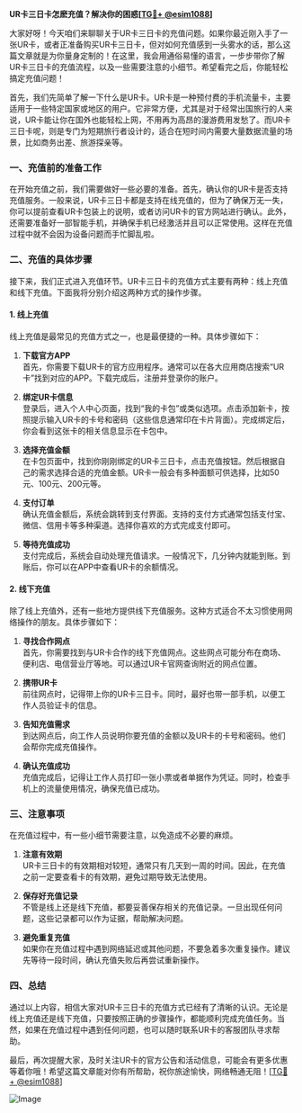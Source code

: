 **UR卡三日卡怎麽充值？解决你的困惑[[TG💪+ @esim1088](https://t.me/s/esim1088)]**

大家好呀！今天咱们来聊聊关于UR卡三日卡的充值问题。如果你最近刚入手了一张UR卡，或者正准备购买UR卡三日卡，但对如何充值感到一头雾水的话，那么这篇文章就是为你量身定制的！在这里，我会用通俗易懂的语言，一步步带你了解UR卡三日卡的充值流程，以及一些需要注意的小细节。希望看完之后，你能轻松搞定充值问题！

首先，我们先简单了解一下什么是UR卡。UR卡是一种预付费的手机流量卡，主要适用于一些特定国家或地区的用户。它非常方便，尤其是对于经常出国旅行的人来说，UR卡能让你在国外也能轻松上网，不用再为高昂的漫游费用发愁了。而UR卡三日卡呢，则是专门为短期旅行者设计的，适合在短时间内需要大量数据流量的场景，比如商务出差、旅游探亲等。

### 一、充值前的准备工作

在开始充值之前，我们需要做好一些必要的准备。首先，确认你的UR卡是否支持充值服务。一般来说，UR卡三日卡都是支持在线充值的，但为了确保万无一失，你可以提前查看UR卡包装上的说明，或者访问UR卡的官方网站进行确认。此外，还需要准备好一部智能手机，并确保手机已经激活并且可以正常使用。这样在充值过程中就不会因为设备问题而手忙脚乱啦。

### 二、充值的具体步骤

接下来，我们正式进入充值环节。UR卡三日卡的充值方式主要有两种：线上充值和线下充值。下面我将分别介绍这两种方式的操作步骤。

#### 1. 线上充值

线上充值是最常见的充值方式之一，也是最便捷的一种。具体步骤如下：

1. **下载官方APP**  
   首先，你需要下载UR卡的官方应用程序。通常可以在各大应用商店搜索“UR卡”找到对应的APP。下载完成后，注册并登录你的账户。

2. **绑定UR卡信息**  
   登录后，进入个人中心页面，找到“我的卡包”或类似选项。点击添加新卡，按照提示输入UR卡的卡号和密码（这些信息通常印在卡片背面）。完成绑定后，你会看到这张卡的相关信息显示在卡包中。

3. **选择充值金额**  
   在卡包页面中，找到你刚刚绑定的UR卡三日卡，点击充值按钮。然后根据自己的需求选择合适的充值金额。UR卡一般会有多种面额可供选择，比如50元、100元、200元等。

4. **支付订单**  
   确认充值金额后，系统会跳转到支付界面。支持的支付方式通常包括支付宝、微信、信用卡等多种渠道。选择你喜欢的方式完成支付即可。

5. **等待充值成功**  
   支付完成后，系统会自动处理充值请求。一般情况下，几分钟内就能到账。到账后，你可以在APP中查看UR卡的余额情况。

#### 2. 线下充值

除了线上充值外，还有一些地方提供线下充值服务。这种方式适合不太习惯使用网络操作的朋友。具体步骤如下：

1. **寻找合作网点**  
   首先，你需要找到与UR卡合作的线下充值网点。这些网点可能分布在商场、便利店、电信营业厅等地。可以通过UR卡官网查询附近的网点位置。

2. **携带UR卡**  
   前往网点时，记得带上你的UR卡三日卡。同时，最好也带一部手机，以便工作人员验证卡的信息。

3. **告知充值需求**  
   到达网点后，向工作人员说明你要充值的金额以及UR卡的卡号和密码。他们会帮你完成充值操作。

4. **确认充值成功**  
   充值完成后，记得让工作人员打印一张小票或者单据作为凭证。同时，检查手机上的流量使用情况，确保充值已成功。

### 三、注意事项

在充值过程中，有一些小细节需要注意，以免造成不必要的麻烦。

1. **注意有效期**  
   UR卡三日卡的有效期相对较短，通常只有几天到一周的时间。因此，在充值之前一定要查看卡的有效期，避免过期导致无法使用。

2. **保存好充值记录**  
   不管是线上还是线下充值，都要妥善保存相关的充值记录。一旦出现任何问题，这些记录都可以作为证据，帮助解决问题。

3. **避免重复充值**  
   如果你在充值过程中遇到网络延迟或其他问题，不要急着多次重复操作。建议先等待一段时间，确认充值失败后再尝试重新操作。

### 四、总结

通过以上内容，相信大家对UR卡三日卡的充值方式已经有了清晰的认识。无论是线上充值还是线下充值，只要按照正确的步骤操作，都能顺利完成充值任务。当然，如果在充值过程中遇到任何问题，也可以随时联系UR卡的客服团队寻求帮助。

最后，再次提醒大家，及时关注UR卡的官方公告和活动信息，可能会有更多优惠等着你哦！希望这篇文章能对你有所帮助，祝你旅途愉快，网络畅通无阻！[[TG💪+ @esim1088](https://t.me/s/esim1088)]  

![Image](https://i.postimg.cc/4NQfJmqS/Snipaste-2025-05-13-00-14-12.png)